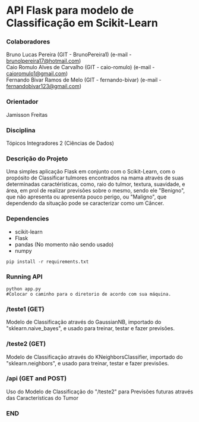 # API Flask para modelo de Classificação em Scikit-Learn
### Colaboradores
Bruno Lucas Pereira (GIT - BrunoPereira1) (e-mail - brunolpereira17@hotmail.com)                                                         
Caio Romulo Alves de Carvalho (GIT - caio-romulo) (e-mail - caioromulo1@gmail.com)                                                       
Fernando Bivar Ramos de Melo (GIT - fernando-bivar) (e-mail - fernandobivar123@gmail.com)
### Orientador
Jamisson Freitas
### Disciplina
Tópicos Integradores 2 (Ciências de Dados)
### Descrição do Projeto
Uma simples aplicação Flask em conjunto com o Scikit-Learn, com o propósito de Classificar tulmores encontrados na mama através de suas determinadas caractéristicas, como, raio do tulmor, textura, suavidade, e área, em prol de realizar previsões sobre o mesmo, sendo ele "Benigno", que não apresenta ou apresenta pouco perigo, ou "Maligno", que dependendo da situação pode se caracterizar como um Câncer.

### Dependencies
- scikit-learn
- Flask
- pandas (No momento não sendo usado)
- numpy

```
pip install -r requirements.txt
```

### Running API
```
python app.py
#Colocar o caminho para o diretorio de acordo com sua máquina.
```



### /teste1 (GET)
Modelo de Classificação através do GaussianNB, importado do "sklearn.naive_bayes", e usado para treinar, testar e fazer previsões.

### /teste2 (GET)
Modelo de Classificação através do KNeighborsClassifier, importado do "sklearn.neighbors", e usado para treinar, testar e fazer previsões.

### /api (GET and POST)
Uso do Modelo de Classificação do "/teste2" para Previsões futuras através das Características do Tumor

### END
